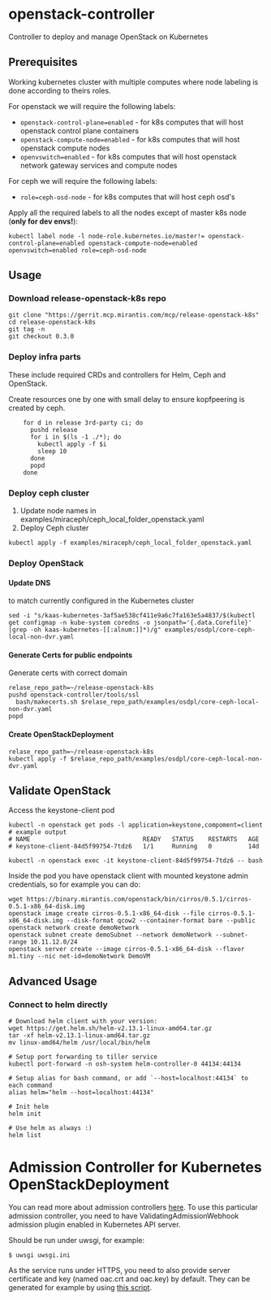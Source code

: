 # openstack-controller

Controller to deploy and manage OpenStack on Kubernetes

## Prerequisites

Working kubernetes cluster with multiple computes where node labeling is done according to theirs roles.

For openstack we will require the following labels:

 * `openstack-control-plane=enabled` - for k8s computes that will host openstack control plane containers
 * `openstack-compute-node=enabled` - for k8s computes that will host openstack compute nodes
 * `openvswitch=enabled` - for k8s computes that will host openstack network gateway services and compute nodes

For ceph we will require the following labels:

 * `role=ceph-osd-node` - for k8s computes that will host ceph osd's

Apply all the required labels to all the nodes except of master k8s node
(**only for dev envs!**):
```
kubectl label node -l node-role.kubernetes.io/master!= openstack-control-plane=enabled openstack-compute-node=enabled openvswitch=enabled role=ceph-osd-node
```

## Usage

### Download release-openstack-k8s repo
```
git clone "https://gerrit.mcp.mirantis.com/mcp/release-openstack-k8s"
cd release-openstack-k8s
git tag -n
git checkout 0.3.0
```

### Deploy infra parts

These include required CRDs and controllers for Helm, Ceph and OpenStack.

Create resources one by one with small delay to ensure kopfpeering is created by ceph.
```
    for d in release 3rd-party ci; do
      pushd release
      for i in $(ls -1 ./*); do
        kubectl apply -f $i
        sleep 10
      done
      popd
    done
```

### Deploy ceph cluster
1. Update node names in examples/miraceph/ceph_local_folder_openstack.yaml
2. Deploy Ceph cluster
```
kubectl apply -f examples/miraceph/ceph_local_folder_openstack.yaml
```

### Deploy OpenStack

#### Update DNS

to match currently configured in the Kubernetes cluster

```
sed -i "s/kaas-kubernetes-3af5ae538cf411e9a6c7fa163e5a4837/$(kubectl get configmap -n kube-system coredns -o jsonpath='{.data.Corefile}' |grep -oh kaas-kubernetes-[[:alnum:]]*)/g" examples/osdpl/core-ceph-local-non-dvr.yaml
```

#### Generate Certs for public endpoints

Generate certs with correct domain
```
relase_repo_path=~/release-openstack-k8s
pushd openstack-controller/tools/ssl
  bash/makecerts.sh $relase_repo_path/examples/osdpl/core-ceph-local-non-dvr.yaml
popd
```

#### Create OpenStackDeployment
```
relase_repo_path=~/release-openstack-k8s
kubectl apply -f $relase_repo_path/examples/osdpl/core-ceph-local-non-dvr.yaml
```

## Validate OpenStack

Access the keystone-client pod
```
kubectl -n openstack get pods -l application=keystone,compoment=client
# example output
# NAME                               READY   STATUS    RESTARTS   AGE
# keystone-client-84d5f99754-7tdz6   1/1     Running   0          14d

kubectl -n openstack exec -it keystone-client-84d5f99754-7tdz6 -- bash
```

Inside the pod you have openstack client with mounted keystone admin credentials,
so for example you can do:
```
wget https://binary.mirantis.com/openstack/bin/cirros/0.5.1/cirros-0.5.1-x86_64-disk.img
openstack image create cirros-0.5.1-x86_64-disk --file cirros-0.5.1-x86_64-disk.img --disk-format qcow2 --container-format bare --public
openstack network create demoNetwork
openstack subnet create demoSubnet --network demoNetwork --subnet-range 10.11.12.0/24
openstack server create --image cirros-0.5.1-x86_64-disk --flavor m1.tiny --nic net-id=demoNetwork DemoVM
```

## Advanced Usage

### Connect to helm directly

```
# Download helm client with your version:
wget https://get.helm.sh/helm-v2.13.1-linux-amd64.tar.gz
tar -xf helm-v2.13.1-linux-amd64.tar.gz
mv linux-amd64/helm /usr/local/bin/helm

# Setup port forwarding to tiller service
kubectl port-forward -n osh-system helm-controller-0 44134:44134

# Setup alias for bash command, or add `--host=localhost:44134` to each command
alias helm="helm --host=localhost:44134"

# Init helm
helm init

# Use helm as always :)
helm list
```

# Admission Controller for Kubernetes OpenStackDeployment

You can read more about admission controllers [here](https://kubernetes.io/docs/reference/access-authn-authz/admission-controllers).
To use this particular admission controller, you need to have
ValidatingAdmissionWebhook admission plugin enabled in Kubernetes API server.

Should be run under uwsgi, for example:

`$ uwsgi uwsgi.ini`

As the service runs under HTTPS, you need to also provide server certificate
and key (named oac.crt and oac.key) by default. They can be generated for
example by using [this script](https://github.com/alex-leonhardt/k8s-mutate-webhook/blob/master/ssl/ssl.sh).
